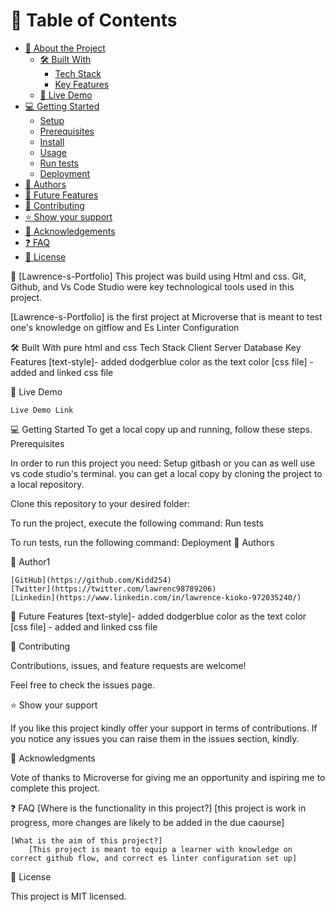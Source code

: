 # 📗 Table of Contents

- [📖 About the Project](#about-project)
  - [🛠 Built With](#built-with)
    - [Tech Stack](#tech-stack)
    - [Key Features](#key-features)
  - [🚀 Live Demo](#live-demo)
- [💻 Getting Started](#getting-started)
  - [Setup](#setup)
  - [Prerequisites](#prerequisites)
  - [Install](#install)
  - [Usage](#usage)
  - [Run tests](#run-tests)
  - [Deployment](#triangular_flag_on_post-deployment)
- [👥 Authors](#authors)
- [🔭 Future Features](#future-features)
- [🤝 Contributing](#contributing)
- [⭐️ Show your support](#support)
- [🙏 Acknowledgements](#acknowledgements)
- [❓ FAQ](#faq)
- [📝 License](#license)

📖 [Lawrence-s-Portfolio]
This project was build using Html and css. Git, Github, and Vs Code Studio were key technological tools used in this project.

[Lawrence-s-Portfolio] is the first project at Microverse that is meant to test one's knowledge on gitflow and Es Linter Configuration

🛠 Built With pure html and css
Tech Stack
Client
Server
Database
Key Features
    [text-style]- added dodgerblue color as the text color
    [css file] - added and linked css file

🚀 Live Demo

    Live Demo Link

💻 Getting Started
To get a local copy up and running, follow these steps.
Prerequisites

In order to run this project you need:
Setup gitbash or you can as well use vs code studio's terminal. you can get a local copy by cloning the project to a local repository.

Clone this repository to your desired folder:

To run the project, execute the following command:
Run tests

To run tests, run the following command:
Deployment
👥 Authors

👤 Author1

    [GitHub](https://github.com/Kidd254)
    [Twitter](https://twitter.com/lawrenc98789206)
    [Linkedin](https://www.linkedin.com/in/lawrence-kioko-972035240/)

🔭 Future Features
    [text-style]- added dodgerblue color as the text color
    [css file] - added and linked css file

🤝 Contributing

Contributions, issues, and feature requests are welcome!

Feel free to check the issues page.

⭐️ Show your support

If you like this project kindly offer your support in terms of contributions. If you notice any issues you can raise them in the issues section, kindly. 

🙏 Acknowledgments

Vote of thanks to Microverse for giving me an opportunity and ispiring me to complete this project.

❓ FAQ
    [Where is the functionality in this project?]
        [this project is work in progress, more changes are likely to be added in the due caourse]

    [What is the aim of this project?]
        [This project is meant to equip a learner with knowledge on correct github flow, and correct es linter configuration set up]
📝 License

This project is MIT licensed.

